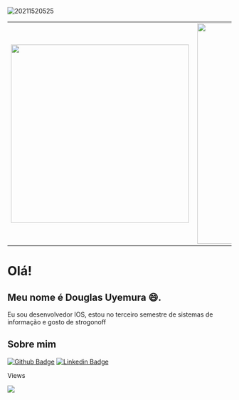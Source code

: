 ![20211520525](https://user-images.githubusercontent.com/82124155/117212870-460d9f00-add1-11eb-8416-f56677b88604.png)
<center>
<table>
    <tr>
        <td><img width="400px" align="left" src="https://github-readme-stats.vercel.app/api/top-langs/?username=seunome&hide=html&layout=compact&theme=buefy" /></td>
        <td><img width="495px" align="left" src="https://github-readme-stats.vercel.app/api?username=seunome&theme=buefy"/></td>
    </tr>   
</table>
</center>

# Olá!
## Meu nome é Douglas Uyemura 😄.

Eu sou desenvolvedor IOS, estou no terceiro semestre de sistemas de informação e gosto de strogonoff

## Sobre mim

[![Github Badge](https://img.shields.io/badge/-Github-000?style=flat-square&logo=Github&logoColor=white&link=https://github.com/Arumeyu)](https://github.com/Arumeyu)
[![Linkedin Badge](https://img.shields.io/badge/-LinkedIn-blue?style=flat-square&logo=Linkedin&logoColor=white&link=https://www.linkedin.com/in/douglas-uyemura-844927175/)](https://www.linkedin.com/in/douglas-uyemura-844927175/)

Views

![](https://komarev.com/ghpvc/?username=seunomes&color=orange)

